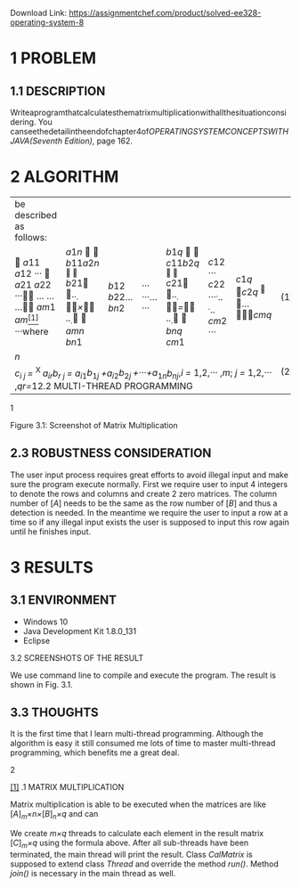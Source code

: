 Download Link: https://assignmentchef.com/product/solved-ee328-operating-system-8
<br>
<h1>1 PROBLEM</h1>

<h2>1.1 DESCRIPTION</h2>

Writeaprogramthatcalculatesthematrixmultiplicationwithallthesituationconsidering. You canseethedetailintheendofchapter4of<em>OPERATINGSYSTEMCONCEPTSWITHJAVA(Seventh Edition)</em>, page 162.

<h1>2 ALGORITHM</h1>

<table width="567">

 <tbody>

  <tr>

   <td width="154">be described as follows:</td>

   <td width="104"></td>

   <td width="36"></td>

   <td width="29"></td>

   <td width="103"></td>

   <td width="64"></td>

   <td width="60"></td>

   <td width="16"></td>

  </tr>

  <tr>

   <td width="154"> <em>a</em>11 <em>a</em>12 <em>··· </em> <em>a</em>21 <em>a</em>22 <em>···</em> …             …              … <em>a</em><em>m</em>1 <em>a</em><em>m</em><a href="#_ftn1" name="_ftnref1"><sup>[1]</sup></a> <em>···</em>where</td>

   <td width="104"><em>a</em>1<em>n </em>  <em>b</em>11<em>a</em>2<em>n </em><sup>  </sup><em>b</em>21 ..<sub>. </sub><em>×</em> ..<sub>.</sub>  <em>a</em><em>mn                 b</em><em>n</em>1</td>

   <td width="36"><em>b</em>12 <em>b</em>22…<em>b</em><em>n</em>2</td>

   <td width="29"><em>··· ···</em>…<em>···</em></td>

   <td width="103"><em>b</em>1<em>q </em>  <em>c</em>11<em>b</em>2<em>q </em><sup>  </sup><em>c</em>21 ..<sub>. </sub><em>=</em> ..<sub>.</sub>  <em>b</em><em>nq     c</em><em>m</em>1</td>

   <td width="64"><em>c</em>12            <em>··· c</em>22            <em>···</em><sup>.</sup>..           <sup>.</sup>.. <em>c</em><em>m</em>2 <em>···</em></td>

   <td width="60"><em>c</em>1<em>q </em><em>c</em>2<em>q </em><sup> </sup>… <em>c</em><em>mq</em></td>

   <td width="16">(1)</td>

  </tr>

  <tr>

   <td width="154"><em>n</em></td>

   <td width="104"></td>

   <td width="36"></td>

   <td width="29"></td>

   <td width="103"></td>

   <td width="64"></td>

   <td width="60"></td>

   <td rowspan="2" width="16">(2)</td>

  </tr>

  <tr>

   <td colspan="7" width="550"><em>c<sub>i j </sub>= </em><sup>X </sup><em>a<sub>ir</sub>b<sub>r j </sub>= a<sub>i</sub></em><sub>1</sub><em>b</em><sub>1<em>j </em></sub><em>+a<sub>i</sub></em><sub>2</sub><em>b</em><sub>2<em>j </em></sub><em>+···+a</em><sub>1<em>n</em></sub><em>b<sub>nj</sub></em>,<em>i = </em>1,2,<em>··· </em>,<em>m</em>; <em>j = </em>1,2,<em>··· </em>,<em>q</em><em>r=</em>12.2 MULTI-THREAD PROGRAMMING</td>

  </tr>

 </tbody>

</table>

1

Figure 3.1: Screenshot of Matrix Multiplication

<h2>2.3 ROBUSTNESS CONSIDERATION</h2>

The user input process requires great efforts to avoid illegal input and make sure the program execute normally. First we require user to input 4 integers to denote the rows and columns and create 2 zero matrices. The column number of [<em>A</em>] needs to be the same as the row number of [<em>B</em>] and thus a detection is needed. In the meantime we require the user to input a row at a time so if any illegal input exists the user is supposed to input this row again until he finishes input.

<h1>3 RESULTS</h1>

<h2>3.1 ENVIRONMENT</h2>

<ul>

 <li>Windows 10</li>

 <li>Java Development Kit 1.8.0_131</li>

 <li>Eclipse</li>

</ul>

3.2 SCREENSHOTS OF THE RESULT

We use command line to compile and execute the program. The result is shown in Fig. 3.1.

<h2>3.3 THOUGHTS</h2>

It is the first time that I learn multi-thread programming. Although the algorithm is easy it still consumed me lots of time to master multi-thread programming, which benefits me a great deal.

2

<a href="#_ftnref1" name="_ftn1">[1]</a> .1 MATRIX MULTIPLICATION

Matrix multiplication is able to be executed when the matrices are like [<em>A</em>]<em><sub>m</sub></em><em>×n×</em>[<em>B</em>]<em><sub>n</sub></em><em>×q </em>and can

We create <em>m×q </em>threads to calculate each element in the result matrix [<em>C</em>]<em><sub>m</sub></em><em>×q </em>using the formula above. After all sub-threads have been terminated, the main thread will print the result. Class <em>CalMatrix </em>is supposed to extend class <em>Thread </em>and override the method <em>run()</em>. Method <em>join() </em>is necessary in the main thread as well.